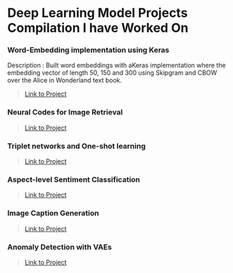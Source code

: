 # Deep Learning Model Projects Compilation I have Worked On

### Word-Embedding implementation using Keras

Description : Built word embeddings with aKeras implementation where the embedding vector of length 50, 150 and 300 using Skipgram and CBOW over the Alice in Wonderland text book.

> [Link to Project](https://github.com/rhnfzl/keras-word-embedding)

### Neural Codes for Image Retrieval

> [Link to Project](https://github.com/rhnfzl/cnn-image-retrieval)

###  Triplet networks and One-shot learning

> [Link to Project](https://github.com/rhnfzl/triplet-network-one-shot-learning)


### Aspect-level Sentiment Classification

> [Link to Project](https://github.com/rhnfzl/aspect-level-sentiment-classification)

### Image Caption Generation

> [Link to Project](https://github.com/rhnfzl/image-caption-generator)

### Anomaly Detection with VAEs

> [Link to Project](https://github.com/rhnfzl/anamoly-detection-with-VAEs)

